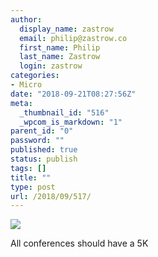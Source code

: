 ```yaml
---
author:
  display_name: zastrow
  email: philip@zastrow.co
  first_name: Philip
  last_name: Zastrow
  login: zastrow
categories:
- Micro
date: "2018-09-21T08:27:56Z"
meta:
  _thumbnail_id: "516"
  _wpcom_is_markdown: "1"
parent_id: "0"
password: ""
published: true
status: publish
tags: []
title: ""
type: post
url: /2018/09/517/
---
```

<p><img src="/assets/2018/09/IMG_2794.jpg" class="size-full" /></p>
<p>All conferences should have a 5K</p>
